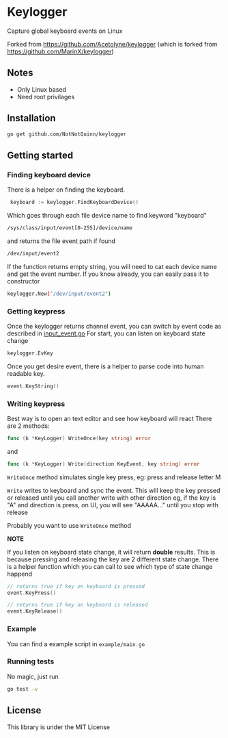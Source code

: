 # Keylogger

Capture global keyboard events on Linux

Forked from https://github.com/Acetolyne/keylogger (which is forked from https://github.com/MarinX/keylogger)

## Notes
* Only Linux based
* Need root privilages

## Installation
```sh
go get github.com/NotNotQuinn/keylogger
```

## Getting started

### Finding keyboard device
There is a helper on finding the keyboard.
```go
 keyboard := keylogger.FindKeyboardDevice()
```
Which goes through each file device name to find keyword "keyboard"
```sh
/sys/class/input/event[0-255]/device/name
```
and returns the file event path if found
```sh
/dev/input/event2
```
If the function returns empty string, you will need to cat each device name and get the event number.
If you know already, you can easily pass it to constructor
```sh
keylogger.New("/dev/input/event2")
```

### Getting keypress
Once the keylogger returns channel event, you can switch by event code as described in [input_event.go](https://github.com/NotNotQuinn/keylogger/blob/master/input_event.go)
For start, you can listen on keyboard state change 
```go
keylogger.EvKey
```
Once you get desire event, there is a helper to parse code into human readable key.
```go
event.KeyString()
```

### Writing keypress
Best way is to open an text editor and see how keyboard will react
There are 2 methods:
```go
func (k *KeyLogger) WriteOnce(key string) error
```
and
```go
func (k *KeyLogger) Write(direction KeyEvent, key string) error 
```
`WriteOnce` method simulates single key press, eg: press and release letter M

`Write` writes to keyboard and sync the event. 
This will keep the key pressed or released until you call another write with other direction
eg, if the key is "A" and direction is press, on UI, you will see "AAAAA..." until you stop with release

Probably you want to use `WriteOnce` method

**NOTE**

If you listen on keyboard state change, it will return __double__ results.
This is because pressing and releasing the key are 2 different state change.
There is a helper function which you can call to see which type of state change happend
```go
// returns true if key on keyboard is pressed
event.KeyPress()

// returns true if key on keyboard is released
event.KeyRelease()
```

### Example
You can find a example script in ```example/main.go```

### Running tests
No magic, just run
```sh
go test -v
```


## License
This library is under the MIT License
